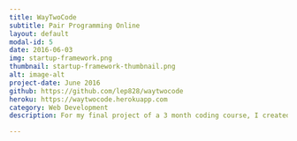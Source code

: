 ```yaml
---
title: WayTwoCode
subtitle: Pair Programming Online
layout: default
modal-id: 5
date: 2016-06-03
img: startup-framework.png
thumbnail: startup-framework-thumbnail.png
alt: image-alt
project-date: June 2016
github: https://github.com/lep828/waytwocode
heroku: https://waytwocode.herokuapp.com
category: Web Development
description: For my final project of a 3 month coding course, I created pair programming online. The idea was to be able to code on a browser where you could see real-time changes that someone else was making and chat about why or what they were writing.

---
```

